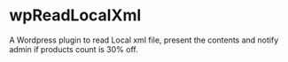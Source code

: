 # wpReadLocalXml
A Wordpress plugin to read Local xml file, present the contents and notify admin if products count is 30% off.
